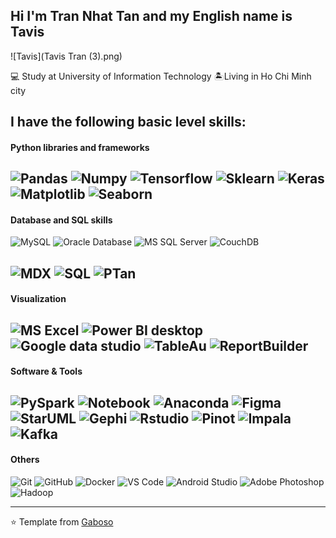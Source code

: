 

## Hi I'm Tran Nhat Tan and my English name is Tavis

![Tavis](Tavis Tran (3).png)

:computer: Study at University of Information Technology :desert_island:Living in Ho Chi Minh city 

## I have the following basic level skills:

#### Python libraries and frameworks
![Pandas](https://img.shields.io/badge/-Pandas-blueviolet)
![Numpy](https://img.shields.io/badge/-Numpy-blue)
![Tensorflow](https://img.shields.io/badge/-TensorFlow-yellow)
![Sklearn](https://img.shields.io/badge/-Scikit--learn-informational)
![Keras](https://img.shields.io/badge/-Keras-red)
![Matplotlib](https://img.shields.io/badge/-Matplotlib-lightgrey)
![Seaborn](https://img.shields.io/badge/-Seaborn-9cf)
---


#### Database and SQL skills
![MySQL](https://img.shields.io/badge/-MySQL-lightgrey)
![Oracle Database](http://img.shields.io/badge/-Oracle-DD0031?style=flat-square&logo=oracle)
![MS SQL Server](http://img.shields.io/badge/-MS%20SQL%20Server-CC2927?style=flat-square&logo=microsoft-sql-server&logoColor=ffffff)
![CouchDB](https://img.shields.io/badge/-CouchDB-red)

![MDX](https://img.shields.io/badge/-MDX%20Query-success)
![SQL](https://img.shields.io/badge/-SQL%20Query-orange)
![PTan](https://img.shields.io/badge/-Distributed%20database-blueviolet)
---


#### Visualization 
![MS Excel](https://img.shields.io/badge/-Excel-green)
![Power BI desktop](https://img.shields.io/badge/-Power%20BI-orange)
![Google data studio](https://img.shields.io/badge/-Google%20Data%20Studio-yellow)
![TableAu](https://img.shields.io/badge/(In%20progress)-Tableau-9cf)
![ReportBuilder](https://img.shields.io/badge/-VS%20Studio%20Report%20Builder-blueviolet)
---
#### Software & Tools
![PySpark](https://img.shields.io/badge/-PySpark-critical)
![Notebook](https://img.shields.io/badge/-Jupyter%20Notebook-orange)
![Anaconda](https://img.shields.io/badge/-Anaconda%20Navigator-success)
![Figma](https://img.shields.io/badge/-Figma-blue)
![StarUML](https://img.shields.io/badge/-StarUML-yellow)
![Gephi](https://img.shields.io/badge/-Gephi-black)
![Rstudio](https://img.shields.io/badge/-RStudio-inactive)
![Pinot](https://img.shields.io/badge/-Apache%20Pinot-blueviolet)
![Impala](https://img.shields.io/badge/-Apache%20Impala-lightgrey)
![Kafka](https://img.shields.io/badge/-Apache%20Kafka-violet)
---
#### Others
![Git](https://img.shields.io/badge/-Git-%23F05032?style=flat-square&logo=git&logoColor=%23ffffff)
![GitHub](https://img.shields.io/badge/-GitHub-181717?style=flat-square&logo=github)
![Docker](https://img.shields.io/badge/-Docker-black?style=flat-square&logo=docker)
![VS Code](http://img.shields.io/badge/-VS%20Code-007ACC?style=flat-square&logo=visual-studio-code&logoColor=ffffff)
![Android Studio](http://img.shields.io/badge/-Android%20Studio-3DDC84?style=flat-square&logo=android-studio&logoColor=ffffff)
![Adobe Photoshop](http://img.shields.io/badge/-Abode%20Photoshop-26C9FF?style=flat-square&logo=adobe-photoshop&logoColor=ffffff)
![Hadoop](https://img.shields.io/badge/-Hadoop-yellowgreen)


---
⭐️ Template from [Gaboso](https://github.com/Gaboso)

